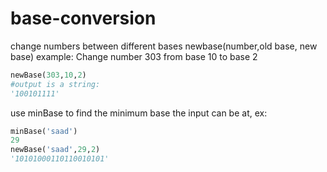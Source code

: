 # base-conversion
change numbers between different bases
newbase(number,old base, new base)
example: Change number 303 from base 10 to base 2

```python
newBase(303,10,2)
#output is a string:
'100101111'
```

use minBase to find the minimum base the input can be at, ex:
```python
minBase('saad')
29
newBase('saad',29,2)
'10101000110110010101'
```

